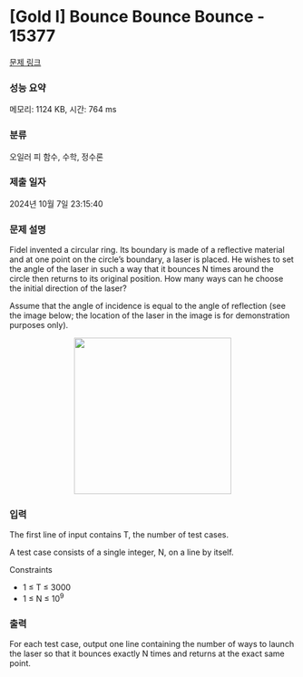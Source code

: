 # [Gold I] Bounce Bounce Bounce - 15377 

[문제 링크](https://www.acmicpc.net/problem/15377) 

### 성능 요약

메모리: 1124 KB, 시간: 764 ms

### 분류

오일러 피 함수, 수학, 정수론

### 제출 일자

2024년 10월 7일 23:15:40

### 문제 설명

<p>Fidel invented a circular ring. Its boundary is made of a reflective material and at one point on the circle’s boundary, a laser is placed. He wishes to set the angle of the laser in such a way that it bounces N times around the circle then returns to its original position. How many ways can he choose the initial direction of the laser?</p>

<p>Assume that the angle of incidence is equal to the angle of reflection (see the image below; the location of the laser in the image is for demonstration purposes only).</p>

<p style="text-align:center"><img alt="" src="" style="height:276px; width:277px"></p>

### 입력 

 <p>The first line of input contains T, the number of test cases.</p>

<p>A test case consists of a single integer, N, on a line by itself.</p>

<p>Constraints</p>

<ul>
	<li>1 ≤ T ≤ 3000</li>
	<li>1 ≤ N ≤ 10<sup>9</sup></li>
</ul>

### 출력 

 <p>For each test case, output one line containing the number of ways to launch the laser so that it bounces exactly N times and returns at the exact same point.</p>

